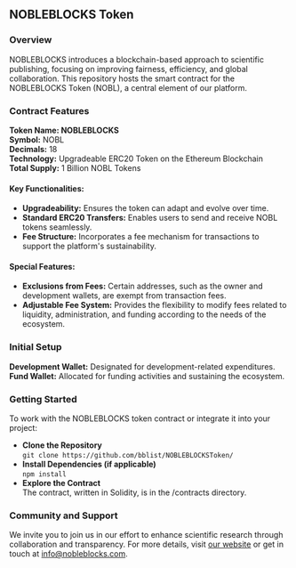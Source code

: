 <h2>NOBLEBLOCKS Token</h2>

<h3>Overview</h3>
<p>NOBLEBLOCKS introduces a blockchain-based approach to scientific publishing, focusing on improving fairness, efficiency, and global collaboration. This repository hosts the smart contract for the NOBLEBLOCKS Token (NOBL), a central element of our platform.</p>

<h3>Contract Features</h3>
<p><strong>Token Name: NOBLEBLOCKS</strong><br>
<strong>Symbol:</strong> NOBL<br>
<strong>Decimals:</strong> 18<br>
<strong>Technology:</strong> Upgradeable ERC20 Token on the Ethereum Blockchain<br>
<strong>Total Supply:</strong> 1 Billion NOBL Tokens</p>

<h4>Key Functionalities:</h4>
<ul>
  <li><strong>Upgradeability:</strong> Ensures the token can adapt and evolve over time.</li>
  <li><strong>Standard ERC20 Transfers:</strong> Enables users to send and receive NOBL tokens seamlessly.</li>
  <li><strong>Fee Structure:</strong> Incorporates a fee mechanism for transactions to support the platform's sustainability.</li>
</ul>

<h4>Special Features:</h4>
<ul>
  <li><strong>Exclusions from Fees:</strong> Certain addresses, such as the owner and development wallets, are exempt from transaction fees.</li>
  <li><strong>Adjustable Fee System:</strong> Provides the flexibility to modify fees related to liquidity, administration, and funding according to the needs of the ecosystem.</li>
</ul>

<h3>Initial Setup</h3>
<p><strong>Development Wallet:</strong> Designated for development-related expenditures.<br>
<strong>Fund Wallet:</strong> Allocated for funding activities and sustaining the ecosystem.</p>

<h3>Getting Started</h3>
<p>To work with the NOBLEBLOCKS token contract or integrate it into your project:</p>

<ul>
  <li><strong>Clone the Repository</strong><br>
  <code>git clone https://github.com/bblist/NOBLEBLOCKSToken/</code></li>
  <li><strong>Install Dependencies (if applicable)</strong><br>
  <code>npm install</code></li>
  <li><strong>Explore the Contract</strong><br>
  The contract, written in Solidity, is in the /contracts directory.</li>
</ul>

<h3>Community and Support</h3>
<p>We invite you to join us in our effort to enhance scientific research through collaboration and transparency. For more details, visit <a href="http://www.nobleblocks.com">our website</a> or get in touch at <a href="mailto:info@nobleblocks.com">info@nobleblocks.com</a>.</p>
